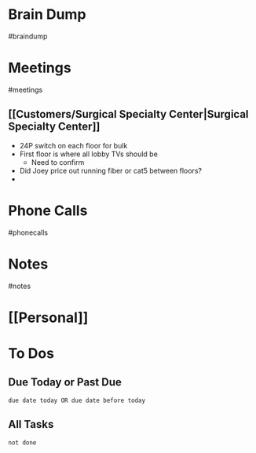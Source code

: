 # Brain Dump
#braindump 

# Meetings
#meetings 
## [[Customers/Surgical Specialty Center|Surgical Specialty Center]]
- 24P switch on each floor for bulk
- First floor is where all lobby TVs should be
	- Need to confirm
 - Did Joey price out running fiber or cat5 between floors?
- 
# Phone Calls
#phonecalls 
# Notes
#notes

# [[Personal]]

# To Dos
## Due Today or Past Due
```tasks
due date today OR due date before today
```

## All Tasks
```tasks
not done
```